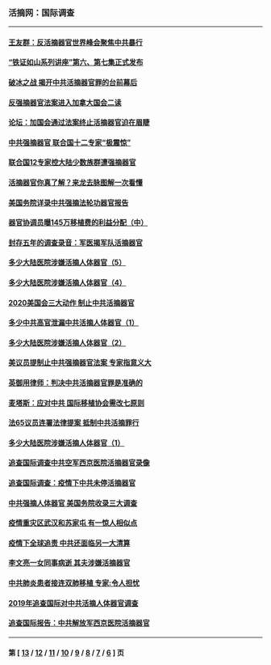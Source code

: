 ### 活摘网：国际调查
---
#### [王友群：反活摘器官世界峰会聚焦中共暴行](../../pages/nf5947/n13250738.md?01100430) 
#### [“铁证如山系列讲座”第六、第七集正式发布](../../pages/nf5947/n13106287.md?01100430) 
#### [破冰之战 揭开中共活摘器官罪的台前幕后](../../pages/nf5947/n13082457.md?01100430) 
#### [反强摘器官法案进入加拿大国会二读](../../pages/nf5947/n13033450.md?01100430) 
#### [论坛：加国会通过法案终止活摘器官迫在眉睫](../../pages/nf5947/n13029839.md?01100430) 
#### [中共强摘器官 联合国十二专家“极震惊”](../../pages/nf5947/n13024313.md?01100430) 
#### [联合国12专家控大陆少数族群遭强摘器官](../../pages/nf5947/n13023877.md?01100430) 
#### [活摘器官你真了解？来龙去脉图解一次看懂](../../pages/nf5947/n13013820.md?01100430) 
#### [美国务院详录中共强摘法轮功器官报告](../../pages/nf5947/n12944519.md?01100430) 
#### [器官协调员曝145万移植费的利益分配（中）](../../pages/nf5947/n12894547.md?01100430) 
#### [封存五年的调查录音：军医揭军队活摘器官](../../pages/nf5947/n12798692.md?01100430) 
#### [多少大陆医院涉嫌活摘人体器官（5）](../../pages/nf5947/n12768383.md?01100430) 
#### [多少大陆医院涉嫌活摘人体器官（4）](../../pages/nf5947/n12664434.md?01100430) 
#### [2020美国会三大动作 制止中共活摘器官](../../pages/nf5947/n12682004.md?01100430) 
#### [多少中共高官泄漏中共活摘人体器官（1）](../../pages/nf5947/n12671234.md?01100430) 
#### [多少大陆医院涉嫌活摘人体器官（2）](../../pages/nf5947/n12655589.md?01100430) 
#### [美议员提制止中共强摘器官法案 专家指意义大](../../pages/nf5947/n12630561.md?01100430) 
#### [英御用律师：判决中共活摘器官罪是准确的](../../pages/nf5947/n12580740.md?01100430) 
#### [麦塔斯：应对中共 国际移植协会需改七原则](../../pages/nf5947/n12514711.md?01100430) 
#### [法65议员连署法律提案 抵制中共活摘罪行](../../pages/nf5947/n12437047.md?01100430) 
#### [多少大陆医院涉嫌活摘人体器官（1）](../../pages/nf5947/n12414284.md?01100430) 
#### [追查国际调查中共空军西京医院活摘器官录像](../../pages/nf5947/n12348837.md?01100430) 
#### [追查国际调查：疫情下中共未停活摘器官](../../pages/nf5947/n12273415.md?01100430) 
#### [中共强摘人体器官 美国务院收录三大调查](../../pages/nf5947/n12181488.md?01100430) 
#### [疫情重灾区武汉和苏家屯 有一惊人相似点](../../pages/nf5947/n12150824.md?01100430) 
#### [疫情下全球追责 中共还面临另一大清算](../../pages/nf5947/n12070397.md?01100430) 
#### [李文亮一女同事病逝 其夫涉嫌活摘器官](../../pages/nf5947/n11957882.md?01100430) 
#### [中共肺炎患者接连双肺移植 专家:令人担忧](../../pages/nf5947/n11945516.md?01100430) 
#### [2019年追查国际对中共活摘人体器官调查](../../pages/nf5947/n11917733.md?01100430) 
#### [追查国际报告：中共解放军西京医院活摘器官](../../pages/nf5947/n11838359.md?01100430) 

---
#### 第 [ [13](./13.md?01100430) / [12](./12.md?01100430) / [11](./11.md?01100430) / [10](./10.md?01100430) / [9](./9.md?01100430) / [8](./8.md?01100430) / [7](./7.md?01100430) / [6](./6.md?01100430) ] 页
